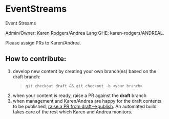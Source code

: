 # EventStreams
Event Streams

Admin/Owner: Karen Rodgers/Andrea Lang GHE: karen-rodgers/ANDREAL.

Please assign PRs to Karen/Andrea.

## How to contribute:

1. develop new content by creating your own branch(es) based on the draft branch:
    > `git checkout draft && git checkout -b <your branch>`
2. when your content is ready, raise a PR against the **draft** branch
3. when management and Karen/Andrea are happy for the draft contents to be published, [raise a PR from draft-->publish](https://github.ibm.com/cloud-docs/EventStreams/compare/publish...draft?expand=1). An automated build takes care of the rest which Karen and Andrea monitors.
